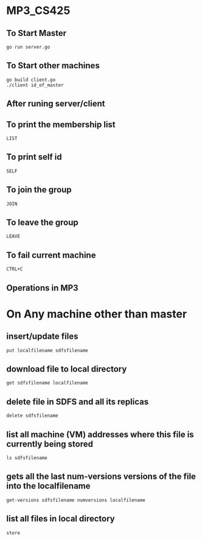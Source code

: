 # MP3_CS425

 ## To Start Master
 ```
 go run server.go
 ```
 ## To Start other machines
 ```
 go build client.go
 ./client id_of_master
 ```
 ## After runing server/client
 ## To print the membership list
 ```
 LIST
 ```
 ## To print self id
 ```
 SELF
 ```
 ## To join the group
 ```
 JOIN
 ```
 ## To leave the group
 ```
 LEAVE
 ```
 ## To fail current machine
 ```
 CTRL+C
 ```
  ## Operations in MP3
  # On Any machine other than master
  ## insert/update files
  ```
  put localfilename sdfsfilename
  ```
  ## download file to local directory
  ```
  get sdfsfilename localfilename
  ```
  ## delete file in SDFS and all its replicas
  ```
  delete sdfsfilename
  ```
  ## list all machine (VM) addresses where this file is currently being stored
  ```
  ls sdfsfilename
  ```
  ## gets all the last num-versions versions of the file into the localfilename
  ```
  get-versions sdfsfilename numversions localfilename
  ```
  ## list all files in local directory
  ```
  store
  ```